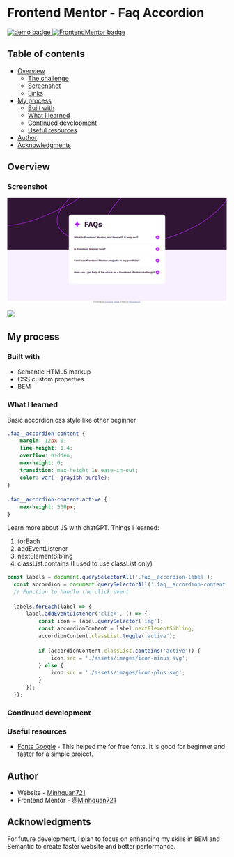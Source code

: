 # Frontend Mentor - Faq Accordion

<div align="left">
  <a href="https://github.com/MinhQuan2121?tab=repositories" target="_blank">
    <img src="https://img.shields.io/static/v1?message=Demo&label=&color=6A0DAD&logoColor=white&labelColor=&style=for-the-badge" height="25" alt="demo badge"/>
  </a>
  <a href="https://www.frontendmentor.io/profile/MinhQuan2121" target="_blank">
    <img src="https://img.shields.io/static/v1?message=Frontend%20Mentor&label=&color=ff1538&logoColor=white&labelColor=&style=for-the-badge" height="25" alt="FrontendMentor badge"/>
  </a>
</div>

## Table of contents

- [Overview](#overview)
  - [The challenge](#the-challenge)
  - [Screenshot](#screenshot)
  - [Links](#links)
- [My process](#my-process)
  - [Built with](#built-with)
  - [What I learned](#what-i-learned)
  - [Continued development](#continued-development)
  - [Useful resources](#useful-resources)
- [Author](#author)
- [Acknowledgments](#acknowledgments)


## Overview

### Screenshot

![](./screenshots/FireShot%20Capture%20004%20-%20Frontend%20Mentor%20-%20FAQ%20accordion%20-%20127.0.0.1.png)

![](./screenshots/chrome-capture-2024-7-26.gif)


## My process

### Built with

- Semantic HTML5 markup
- CSS custom properties
- BEM

### What I learned

Basic accordion css style like other beginner
```css
.faq__accordion-content {
    margin: 12px 0;
    line-height: 1.4;
    overflow: hidden;
    max-height: 0;
    transition: max-height 1s ease-in-out;
    color: var(--grayish-purple);
}

.faq__accordion-content.active {
    max-height: 500px;
}
```

Learn more about JS with chatGPT. Things i learned:
1. forEach
2. addEventListener
3. nextElementSibling
4. classList.contains (I used to use classList only)
```js
const labels = document.querySelectorAll('.faq__accordion-label');
  const accordion = document.querySelectorAll('.faq__accordion-content');
  // Function to handle the click event
  
  labels.forEach(label => {
      label.addEventListener('click', () => {
          const icon = label.querySelector('img');
          const accordionContent = label.nextElementSibling;
          accordionContent.classList.toggle('active');

          if (accordionContent.classList.contains('active')) {
              icon.src = './assets/images/icon-minus.svg'; 
          } else {
              icon.src = './assets/images/icon-plus.svg';
          }
      });
  });
```

### Continued development

<!-- Use this section to outline areas that you want to continue focusing on in future projects. These could be concepts you're still not completely comfortable with or techniques you found useful that you want to refine and perfect. -->

### Useful resources

- [Fonts Google](https://fonts.google.com/) - This helped me for free fonts. It is good for beginner and faster for a simple project.

## Author

- Website - [Minhquan721](none)
- Frontend Mentor - [@Minhquan721](https://www.frontendmentor.io/profile/MinhQuan2121)

## Acknowledgments

<p>For future development, I plan to focus on enhancing my skills in BEM and Semantic to create faster website and better performance.</p>
